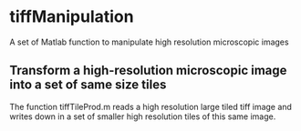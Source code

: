 # tiffManipulation
A set of Matlab function to manipulate high resolution microscopic images

## Transform a high-resolution microscopic image into a set of same size tiles
The function tiffTileProd.m reads a high resolution large tiled tiff image and writes down in a set of smaller high resolution tiles of this same image.
